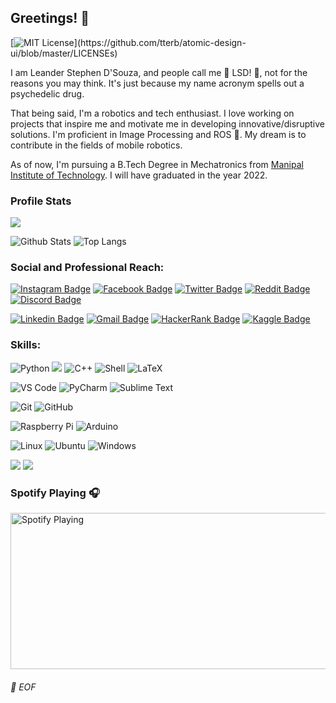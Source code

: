 ## Greetings! 👋
[![MIT License](https://img.shields.io/apm/l/atomic-design-ui.svg?)](https://github.com/tterb/atomic-design-ui/blob/master/LICENSEs)


I am Leander Stephen D'Souza, and people call me 🌈 LSD! 🌈, not for the reasons you may think. It's just because my name acronym spells out a psychedelic drug.


That being said, I'm a robotics and tech enthusiast. I love working on projects that inspire me and motivate me in developing innovative/disruptive solutions.
I'm proficient in Image Processing and ROS 🤖. My dream is to contribute in the fields of mobile robotics.


As of now, I'm pursuing a B.Tech Degree in Mechatronics from [Manipal Institute of Technology](https://manipal.edu/mit.html). I will have graduated in the year 2022.


### Profile Stats

![](https://komarev.com/ghpvc/?username=your-github-leander-dsouza)

![Github Stats](https://github-readme-stats-drab-delta.vercel.app/api?username=leander-dsouza&count_private=true&show_icons=true&include_all_commits=true&theme=radical)
![Top Langs](https://github-readme-stats-drab-delta.vercel.app/api/top-langs/?username=leander-dsouza&hide=TeX&layout=compact&theme=radical)


### Social and Professional Reach:

[![Instagram Badge](https://img.shields.io/badge/-lsd____________-purple?style=plastic&logo=instagram&logoColor=white&link=https://www.instagram.com/lsd____________/?hl=en)](https://www.instagram.com/lsd____________/?hl=en)
[![Facebook Badge](https://img.shields.io/badge/-leanderdsouza22-blue?style=plastic&logo=Facebook&logoColor=white&link=https://www.facebook.com/leanderdsouza22)](https://www.facebook.com/leanderdsouza22)
[![Twitter Badge](https://img.shields.io/badge/-LeanderStephen3-blue?style=plastic&logo=Twitter&logoColor=white&link=https://twitter.com/LeanderStephen3)](https://twitter.com/LeanderStephen3)
[![Reddit Badge](https://img.shields.io/badge/-leanderLSD-FF4500?style=plastic&logo=Reddit&logoColor=white)](https://www.reddit.com/user/leanderLSD)
[![Discord Badge](https://img.shields.io/badge/-LSD%233237-7289DA?style=plastic&logo=discord&logoColor=white)](https://discord.gg/h6YGr56)

[![Linkedin Badge](https://img.shields.io/badge/-Leander%20Stephen%20D'Souza-blue?style=plastic&logo=Linkedin&logoColor=white&link=https://www.linkedin.com/in/lsd/)](https://www.linkedin.com/in/lsd/)
[![Gmail Badge](https://img.shields.io/badge/-leanderdsouza1234@gmail.com-c14438?style=plastic&logo=Gmail&logoColor=white&link=mailto:leanderdsouza1234@gmail.com)](mailto:leanderdsouza1234@gmail.com)
[![HackerRank Badge](https://img.shields.io/badge/leanderdsouza121-black.svg?style=plastic&logo=hackerrank)](https://www.hackerrank.com/leanderdsouza121)
[![Kaggle Badge](https://img.shields.io/badge/-leanderstephendsouza-20BEFF?style=plastic&logo=kaggle&logoColor=white)](https://www.kaggle.com/leanderstephendsouza)
<!--[![GitHub Badge](https://img.shields.io/badge/-leander--dsouza-181717?style=plastic&logo=github)](https://github.com/leander-dsouza)-->


### Skills:

![Python](https://img.shields.io/badge/-Python-black?style=plastic&logo=Python)
<img src="https://img.shields.io/badge/c%20-%2300599C.svg?&style=plastic&logo=c&logoColor=white"/>
<img alt="C++" src="https://img.shields.io/badge/-C%2B%2B-00599C?style=plastic&logo=C%2B%2B&logoColor=white">
![Shell](https://img.shields.io/badge/-Shell-blasck?style=plastic&logo=Shell)
<img alt="LaTeX" src="https://img.shields.io/badge/-LaTeX-008080?style=plastic&logo=LaTeX&logoColor=white">

![VS Code](https://img.shields.io/badge/-VS%20Code-007ACC?style=plastic&logo=visual-studio-code)
<img alt="PyCharm" src="https://img.shields.io/badge/-PyCharm-000000?style=plastic&logo=PyCharm">
<img alt="Sublime Text" src="https://img.shields.io/badge/-Sublime%20Text-000000?style=plastic&logo=Sublime-Text">


![Git](https://img.shields.io/badge/-Git-black?style=plastic&logo=git)
![GitHub](https://img.shields.io/badge/-GitHub-181717?style=plastic&logo=github)


![Raspberry Pi](https://img.shields.io/badge/-Raspberry%20Pi-C51A4A?style=fplastic&logo=Raspberry-Pi)
<img alt="Arduino" src="https://img.shields.io/badge/-Arduino-00979D?style=plastic&logo=Arduino&logoColor=white">


![Linux](https://img.shields.io/badge/-Linux-000000?style=flat&logo=linux&logoColor=FCC624)
<img alt="Ubuntu" src="https://img.shields.io/badge/-Ubuntu-E95420?style=plastic&logo=Ubuntu&logoColor=white">
<img alt="Windows" src="https://img.shields.io/badge/-Windows-0078D6?style=plastic&logo=Windows&logoColor=white">


<img src="https://img.shields.io/badge/TensorFlow%20-%23FF6F00.svg?&style=plastic&logo=TensorFlow&logoColor=white" /> <img src="https://img.shields.io/badge/Keras%20-%23D00000.svg?&style=plastic&logo=Keras&logoColor=white"/>



### Spotify Playing 🎧

[<img src="https://novatorem.leander-dsouza.vercel.app/api/spotify" alt="Spotify Playing" width="900" height="250" />](https://open.spotify.com/user/31v74jewqxwmvdlxxaxrrr5zq67e)


###### 💾 EOF
